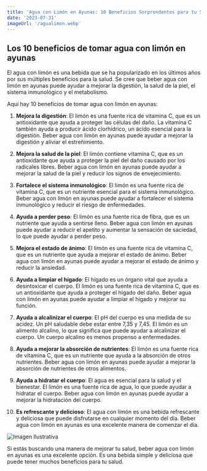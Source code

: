 ```yaml
---
title: 'Agua con Limón en Ayunas: 10 Beneficios Sorprendentes para tu Salud'
date: '2023-07-31'
imageUrl: '/agualimon.webp'
---
```

## Los 10 beneficios de tomar agua con limón en ayunas

El agua con limón es una bebida que se ha popularizado en los últimos años por sus múltiples beneficios para la salud. Se cree que beber agua con limón en ayunas puede ayudar a mejorar la digestión, la salud de la piel, el sistema inmunológico y el metabolismo.

Aquí hay 10 beneficios de tomar agua con limón en ayunas:

1. **Mejora la digestión**: El limón es una fuente rica de vitamina C, que es un antioxidante que ayuda a proteger las células del daño. La vitamina C también ayuda a producir ácido clorhídrico, un ácido esencial para la digestión. Beber agua con limón en ayunas puede ayudar a mejorar la digestión y aliviar el estreñimiento.

2. **Mejora la salud de la piel**: El limón contiene vitamina C, que es un antioxidante que ayuda a proteger la piel del daño causado por los radicales libres. Beber agua con limón en ayunas puede ayudar a mejorar la salud de la piel y reducir los signos de envejecimiento.

3. **Fortalece el sistema inmunológico**: El limón es una fuente rica de vitamina C, que es un nutriente esencial para el sistema inmunológico. Beber agua con limón en ayunas puede ayudar a fortalecer el sistema inmunológico y reducir el riesgo de enfermedades.

4. **Ayuda a perder peso**: El limón es una fuente rica de fibra, que es un nutriente que ayuda a sentirse lleno. Beber agua con limón en ayunas puede ayudar a reducir el apetito y aumentar la sensación de saciedad, lo que puede ayudar a perder peso.

5. **Mejora el estado de ánimo**: El limón es una fuente rica de vitamina C, que es un nutriente que ayuda a mejorar el estado de ánimo. Beber agua con limón en ayunas puede ayudar a mejorar el estado de ánimo y reducir la ansiedad.

6. **Ayuda a limpiar el hígado**: El hígado es un órgano vital que ayuda a desintoxicar el cuerpo. El limón es una fuente rica de vitamina C, que es un antioxidante que ayuda a proteger el hígado del daño. Beber agua con limón en ayunas puede ayudar a limpiar el hígado y mejorar su función.

7. **Ayuda a alcalinizar el cuerpo**: El pH del cuerpo es una medida de su acidez. Un pH saludable debe estar entre 7,35 y 7,45. El limón es un alimento alcalino, lo que significa que puede ayudar a alcalinizar el cuerpo. Un cuerpo alcalino es menos propenso a enfermedades.

8. **Ayuda a mejorar la absorción de nutrientes**: El limón es una fuente rica de vitamina C, que es un nutriente que ayuda a la absorción de otros nutrientes. Beber agua con limón en ayunas puede ayudar a mejorar la absorción de nutrientes de otros alimentos.

9. **Ayuda a hidratar el cuerpo**: El agua es esencial para la salud y el bienestar. El limón es una fuente rica de agua, lo que puede ayudar a hidratar el cuerpo. Beber agua con limón en ayunas puede ayudar a mejorar la hidratación del cuerpo.

10. **Es refrescante y delicioso**: El agua con limón es una bebida refrescante y deliciosa que puede disfrutarse en cualquier momento del día. Beber agua con limón en ayunas es una excelente manera de comenzar el día.

![Imagen Ilustrativa](/agualimon.webp)

Si estás buscando una manera de mejorar tu salud, beber agua con limón en ayunas es una excelente opción. Es una bebida simple y deliciosa que puede tener muchos beneficios para tu salud.

